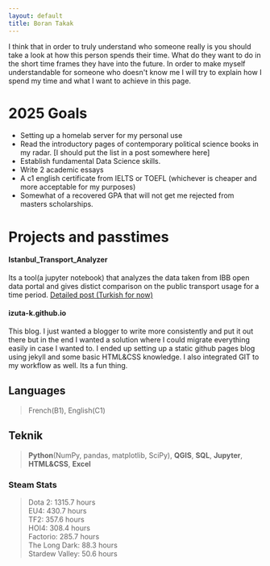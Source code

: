 ```yaml
---
layout: default
title: Boran Takak
---
```



I think that in order to truly understand who someone really is you should take a look at how this person spends their time. What do they want to do in the short time frames they have into the future. In order to make myself understandable for someone who doesn't know me I will try to explain how I spend my time and what I want to achieve in this page.

# 2025 Goals
- Setting up a homelab server for my personal use
- Read the introductory pages of contemporary political science books in my radar. [I should put the list in a post somewhere here]
- Establish fundamental Data Science skills. 
- Write 2 academic essays
- A c1 english certificate from IELTS or TOEFL (whichever is cheaper and more acceptable for my purposes)
- Somewhat of a recovered GPA that will not get me rejected from masters scholarships.

# Projects and passtimes
#### Istanbul_Transport_Analyzer
Its a tool(a jupyter notebook) that analyzes the data taken from IBB open data portal and gives distict comparison on the public transport usage for a time period.
[Detailed post (Turkish for now)](https://izuta-k.github.io/2025/08/03/Istanbul_Transport_Analyzer.html)

#### izuta-k.github.io
This blog. I just wanted a blogger to write more consistently and put it out there but in the end I wanted a solution where I could migrate everything easily in case I wanted to. I ended up setting up a static github pages blog using jekyll and some basic HTML&CSS knowledge. I also integrated GIT to my workflow as well. Its a fun thing.




## Languages
> French(B1), English(C1)

## Teknik
> **Python**(NumPy, pandas, matplotlib, SciPy), **QGIS**, **SQL**, **Jupyter**, **HTML&CSS**, **Excel**


### Steam Stats
> Dota 2: 1315.7 hours <br>EU4: 430.7 hours
 <br>TF2: 357.6 hours  <br>HOI4: 308.4 hours <br>Factorio: 285.7 hours <br>The Long Dark: 88.3 hours <br>Stardew Valley: 50.6 hours

